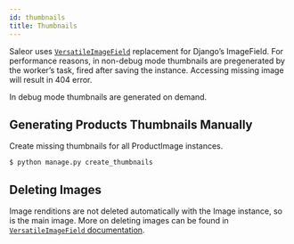 ```yaml
---
id: thumbnails
title: Thumbnails
---
```


Saleor uses [`VersatileImageField`](https://github.com/respondcreate/django-versatileimagefield) replacement for Django’s ImageField. For performance reasons, in non-debug mode thumbnails are pregenerated by the worker’s task, fired after saving the instance. Accessing missing image will result in 404 error.

In debug mode thumbnails are generated on demand.


## Generating Products Thumbnails Manually

Create missing thumbnails for all ProductImage instances.

```shell-session
$ python manage.py create_thumbnails
```


## Deleting Images

Image renditions are not deleted automatically with the Image instance, so is the main image. More on deleting images can be found in [`VersatileImageField` documentation](https://django-versatileimagefield.readthedocs.io/en/latest/deleting_created_images.html).